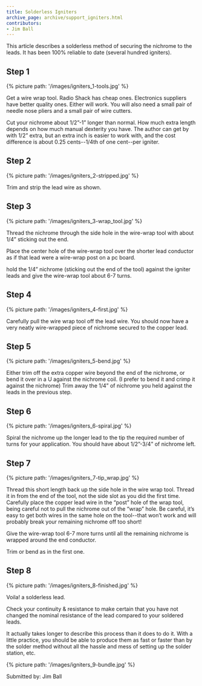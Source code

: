 ```yaml
---
title: Solderless Igniters
archive_page: archive/support_igniters.html
contributors:
- Jim Ball
---
```

This article describes a solderless method of securing the nichrome to the leads.
It has been 100% reliable to date (several hundred igniters).

## Step 1
{% picture path: '/images/igniters_1-tools.jpg' %}

Get a wire wrap tool.
Radio Shack has cheap ones.
Electronics suppliers have better quality ones.
Either will work.
You will also need a small pair of needle nose pliers and a small pair of wire cutters.

Cut your nichrome about 1/2”-1” longer than normal.
How much extra length depends on how much manual dexterity you have.
The author can get by with 1/2” extra, but an extra inch is easier to work with, and the cost difference is about 0.25 cents--1/4th of one cent--per igniter.

## Step 2
{% picture path: '/images/igniters_2-stripped.jpg' %}

Trim and strip the lead wire as shown.

## Step 3
{% picture path: '/images/igniters_3-wrap_tool.jpg' %}

Thread the nichrome through the side hole in the wire-wrap tool with about 1/4” sticking out the end.

Place the center hole of the wire-wrap tool over the shorter lead conductor as if that lead were a wire-wrap post on a pc board.

hold the 1/4” nichrome (sticking out the end of the tool) against the igniter leads and give the wire-wrap tool about 6-7 turns.

## Step 4
{% picture path: '/images/igniters_4-first.jpg' %}

Carefully pull the wire wrap tool off the lead wire.
You should now have a very neatly wire-wrapped piece of nichrome secured to the copper lead.

## Step 5
{% picture path: '/images/igniters_5-bend.jpg' %}

Either trim off the extra copper wire beyond the end of the nichrome, or bend it over in a U against the nichrome coil.
(I prefer to bend it and crimp it against the nichrome) Trim away the 1/4” of nichrome you held against the leads in the previous step.

## Step 6
{% picture path: '/images/igniters_6-spiral.jpg' %}

Spiral the nichrome up the longer lead to the tip the required number of turns for your application.
You should have about 1/2”-3/4” of nichrome left.

## Step 7
{% picture path: '/images/igniters_7-tip_wrap.jpg' %}

Thread this short length back up the side hole in the wire wrap tool.
Thread it in from the end of the tool, not the side slot as you did the first time.
Carefully place the copper lead wire in the “post” hole of the wrap tool, being careful not to pull the nichrome out of the “wrap” hole.
Be careful, it’s easy to get both wires in the same hole on the tool--that won’t work and will probably break your remaining nichrome off too short!

Give the wire-wrap tool 6-7 more turns until all the remaining nichrome is wrapped around the end conductor.

Trim or bend as in the first one.

## Step 8
{% picture path: '/images/igniters_8-finished.jpg' %}

Voila! a solderless lead.

Check your continuity & resistance to make certain that you have not changed the nominal resistance of the lead compared to your soldered leads.

It actually takes longer to describe this process than it does to do it.
With a little practice, you should be able to produce them as fast or faster than by the solder method without all the hassle and mess of setting up the solder station, etc.

{% picture path: '/images/igniters_9-bundle.jpg' %}

Submitted by: Jim Ball
